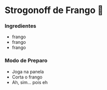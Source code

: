 # Strogonoff de Frango :chicken:

### Ingredientes

- frango
- frango
- frango

### Modo de Preparo

- Joga na panela
- Corta o frango
- Ah, sim... pois eh